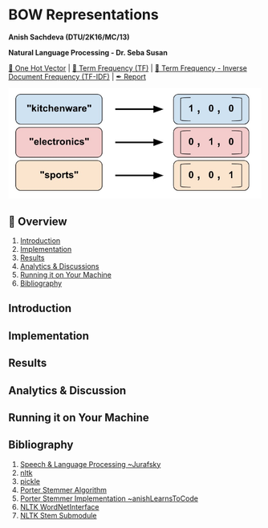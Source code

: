 # BOW Representations
__Anish Sachdeva (DTU/2K16/MC/13)__

__Natural Language Processing - Dr. Seba Susan__

[📕 One Hot Vector]() | 
[📕 Term Frequency (TF)]() | 
[📕 Term Frequency - Inverse Document Frequency (TF-IDF)]() | 
[✒ Report]()

![project-image](assets/booster.jpg)

## 📖 Overview
1. [Introduction](#introduction)
1. [Implementation](#implementation)
1. [Results](#results)
1. [Analytics & Discussions](#analytics--discussion)
1. [Running it on Your Machine](#running-it-on-your-machine)
1. [Bibliography](#bibliography)

## Introduction
## Implementation
## Results
## Analytics & Discussion  
## Running it on Your Machine

## Bibliography
1. [Speech & Language Processing ~Jurafsky](https://web.stanford.edu/~jurafsky/slp3/)
1. [nltk](https://www.nltk.org/)
1. [pickle](https://docs.python.org/3/library/pickle.html)
1. [Porter Stemmer Algorithm](http://tartarus.org/martin/PorterStemmer)
1. [Porter Stemmer Implementation ~anishLearnsToCode](https://github.com/anishLearnsToCode/porter-stemmer)
1. [NLTK WordNetInterface](https://www.nltk.org/howto/wordnet.html)
1. [NLTK Stem Submodule](http://www.nltk.org/api/nltk.stem.html)
